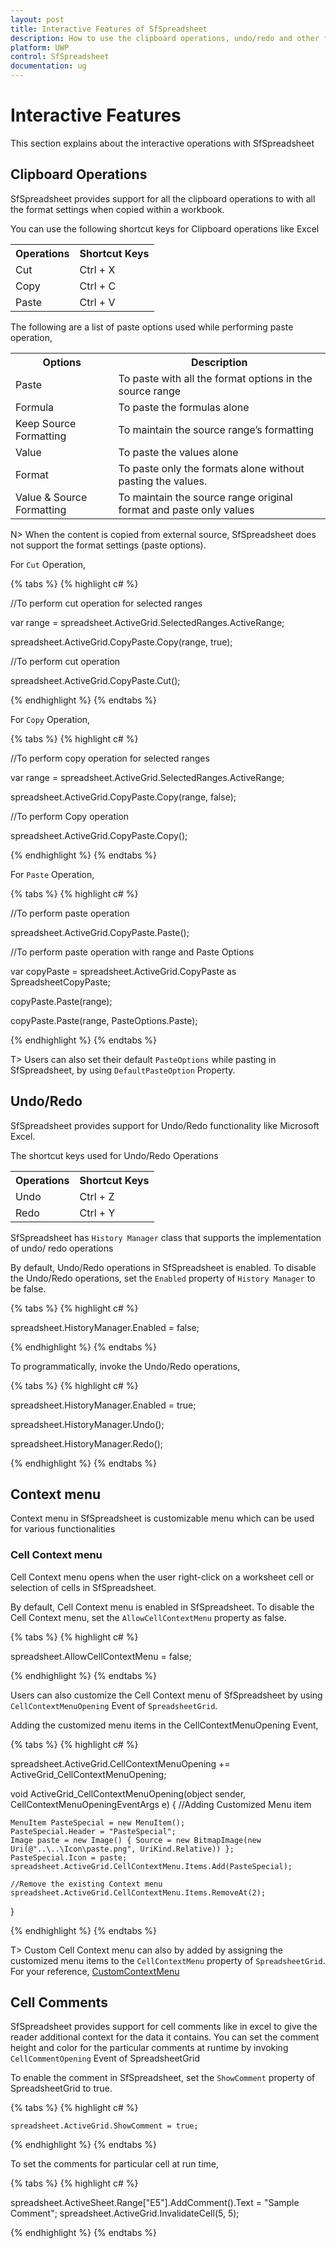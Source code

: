 ```yaml
---
layout: post
title: Interactive Features of SfSpreadsheet
description: How to use the clipboard operations, undo/redo and other functionalities in SfSpreadsheet
platform: UWP
control: SfSpreadsheet
documentation: ug
---
```


# Interactive Features

 This section explains about the interactive operations with SfSpreadsheet
 
## Clipboard Operations

SfSpreadsheet provides support for all the clipboard operations to with all the format settings when copied within a workbook.  

You can use the following shortcut keys for Clipboard operations like Excel
<table>
<tr>
<th>
Operations</th><th>
Shortcut Keys</th></tr>
<tr>
<td>
Cut</td><td>
Ctrl + X</td></tr>
<tr>
<td>
Copy</td><td>
Ctrl + C </td></tr>
<tr>
<td>
Paste</td><td>
Ctrl + V</td></tr>
</table>

The following are a list of paste options used while performing paste operation,

<table>
<tr>
<th>
Options</th><th>
Description</th></tr>
<tr>
<td>
Paste</td><td>
To paste with all the format options in the source range</td></tr>
<tr>
<td>
Formula</td><td>
To paste the formulas alone </td></tr>
<tr>
<td>
Keep Source Formatting</td><td>
To maintain the source range’s formatting</td></tr>
<tr>
<td>
Value</td><td>
To paste the values alone</td></tr>
<tr>
<td>
Format</td><td>
To paste only the formats alone without pasting the values.</td></tr>
<tr>
<td>
Value & Source Formatting</td><td>
To maintain the source range original format and paste only values</td></tr>
</table>

N> When the content is copied from external source, SfSpreadsheet does not support the format settings (paste options).

For `Cut` Operation,

{% tabs %}
{% highlight c# %}
			
//To perform cut operation for selected ranges

var range = spreadsheet.ActiveGrid.SelectedRanges.ActiveRange;

spreadsheet.ActiveGrid.CopyPaste.Copy(range, true);

//To perform cut operation

spreadsheet.ActiveGrid.CopyPaste.Cut();

{% endhighlight %}
{% endtabs %}

For `Copy` Operation,

{% tabs %}
{% highlight c# %}

//To perform copy operation for selected ranges

var range = spreadsheet.ActiveGrid.SelectedRanges.ActiveRange;

 spreadsheet.ActiveGrid.CopyPaste.Copy(range, false);

//To perform Copy operation

spreadsheet.ActiveGrid.CopyPaste.Copy();

{% endhighlight %}
{% endtabs %}

For `Paste` Operation,

{% tabs %}
{% highlight c# %}

//To perform paste operation

spreadsheet.ActiveGrid.CopyPaste.Paste();

//To perform paste operation with range and Paste Options

var copyPaste = spreadsheet.ActiveGrid.CopyPaste as SpreadsheetCopyPaste;

copyPaste.Paste(range);

copyPaste.Paste(range, PasteOptions.Paste);

{% endhighlight %}
{% endtabs %}

T> Users can also set their default `PasteOptions` while pasting in SfSpreadsheet, by using `DefaultPasteOption` Property.

## Undo/Redo

SfSpreadsheet provides support for Undo/Redo functionality like Microsoft Excel.

The shortcut keys used for Undo/Redo Operations

<table>
<tr>
<th>
Operations</th><th>
Shortcut Keys</th></tr>
<tr>
<td>
Undo</td><td>
Ctrl + Z</td></tr>
<tr>
<td>
Redo</td><td>
Ctrl + Y</td></tr>
</table>

SfSpreadsheet has `History Manager` class that supports the implementation of undo/ redo operations

By default, Undo/Redo operations in SfSpreadsheet is enabled. To disable the Undo/Redo operations, set the `Enabled` property of `History Manager` to be false.  

{% tabs %}
{% highlight c# %}

spreadsheet.HistoryManager.Enabled = false;

{% endhighlight %}
{% endtabs %}

To programmatically, invoke the Undo/Redo operations,

{% tabs %}
{% highlight c# %}

spreadsheet.HistoryManager.Enabled = true;

spreadsheet.HistoryManager.Undo();

spreadsheet.HistoryManager.Redo();

{% endhighlight %}
{% endtabs %}

## Context menu

Context menu in SfSpreadsheet is customizable menu which can be used for various functionalities

### Cell Context menu

Cell Context menu opens when the user right-click on a worksheet cell or selection of cells in SfSpreadsheet.

By default, Cell Context menu is enabled in SfSpreadsheet. To disable the Cell Context menu, set the `AllowCellContextMenu`  property as false.

{% tabs %}
{% highlight c# %}

spreadsheet.AllowCellContextMenu = false;

{% endhighlight %}
{% endtabs %}

Users can also customize the Cell Context menu of SfSpreadsheet by using `CellContextMenuOpening` Event of `SpreadsheetGrid`.

Adding the customized menu items in the CellContextMenuOpening Event,

{% tabs %}
{% highlight c# %}

spreadsheet.ActiveGrid.CellContextMenuOpening += ActiveGrid_CellContextMenuOpening;

void ActiveGrid_CellContextMenuOpening(object sender, CellContextMenuOpeningEventArgs e)
{
    //Adding Customized Menu item
        
    MenuItem PasteSpecial = new MenuItem();
    PasteSpecial.Header = "PasteSpecial";
    Image paste = new Image() { Source = new BitmapImage(new Uri(@"..\..\Icon\paste.png", UriKind.Relative)) };
    PasteSpecial.Icon = paste;
    spreadsheet.ActiveGrid.CellContextMenu.Items.Add(PasteSpecial);
        
    //Remove the existing Context menu
    spreadsheet.ActiveGrid.CellContextMenu.Items.RemoveAt(2);
}

{% endhighlight %}
{% endtabs %}

T> Custom Cell Context menu can also by added by assigning the customized menu items to the `CellContextMenu` property of `SpreadsheetGrid`. For your reference, [CustomContextMenu](https://www.syncfusion.com/kb/6728/how-to-create-a-customized-cell-context-menu-of-sfspreadsheet)

## Cell Comments

SfSpreadsheet provides support for cell comments like in excel to give the reader additional context for the data it contains. You can set the comment height and color for the particular comments at runtime by invoking `CellCommentOpening` Event of SpreadsheetGrid

To enable the comment in SfSpreadsheet, set the `ShowComment` property of SpreadsheetGrid to true.


{% tabs %}
{% highlight c# %}

    spreadsheet.ActiveGrid.ShowComment = true;

{% endhighlight %}
{% endtabs %}

To set the comments for particular cell at run time,

{% tabs %}
{% highlight c# %}

spreadsheet.ActiveSheet.Range["E5"].AddComment().Text = "Sample Comment";
spreadsheet.ActiveGrid.InvalidateCell(5, 5);
	
{% endhighlight %}
{% endtabs %}

